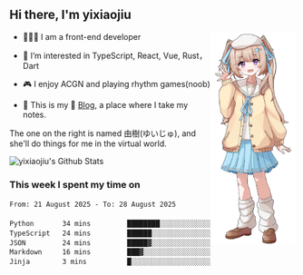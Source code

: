 ## Hi there, I'm yixiaojiu

<img src="./yuiju.webp" align="right" width="150" />

- 🧑🏻‍💻 I am a front-end developer

- 👀 I’m interested in TypeScript, React, Vue, Rust，Dart

- 🎮 I enjoy ACGN and playing rhythm games(noob)

- 🌱 This is my 📝 [Blog](https://note.yixiaojiu.top), a place where I take my notes.

The one on the right is named 由樹(ゆいじゅ), and she'll do things for me in the virtual world.

<img src="https://bad-apple-github-readme.vercel.app/api?show_icons=true&hide_title=true&hide_rank=true&count_private=true&show_bg=1&username=yixiaojiu" alt="yixiaojiu's Github Stats"/>

### This week I spent my time on

<!--START_SECTION:waka-->

```txt
From: 21 August 2025 - To: 28 August 2025

Python       34 mins         ████████░░░░░░░░░░░░░░░░░   32.53 %
TypeScript   24 mins         ██████░░░░░░░░░░░░░░░░░░░   23.59 %
JSON         24 mins         █████▓░░░░░░░░░░░░░░░░░░░   22.74 %
Markdown     16 mins         ███▓░░░░░░░░░░░░░░░░░░░░░   15.28 %
Jinja        3 mins          █░░░░░░░░░░░░░░░░░░░░░░░░   03.36 %
```

<!--END_SECTION:waka-->
